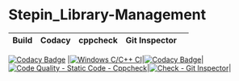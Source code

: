# Stepin_Library-Management

|Build|Codacy|cppcheck|Git Inspector||
|:--:|:--:|:--:|:--:|:--:|
[![Codacy Badge](https://api.codacy.com/project/badge/Grade/54d4eb253aa14747a6ec9cbc5c0f3f87)](https://app.codacy.com/gh/LakshmiBagali/Stepin_Library-Management?utm_source=github.com&utm_medium=referral&utm_content=LakshmiBagali/Stepin_Library-Management&utm_campaign=Badge_Grade_Settings)
|[![Windows C/C++ CI](https://github.com/LakshmiBagali/Stepin_Library-Management/actions/workflows/c-cpp.yml/badge.svg)](https://github.com/LakshmiBagali/Stepin_Library-Management/actions/workflows/c-cpp.yml)|[![Codacy Badge](https://app.codacy.com/project/badge/Grade/5a2eda4db1cc4a20bfa546f382f8502d)](https://www.codacy.com/gh/Anvithagreddy/Project_ltts/dashboard?utm_source=github.com&amp;utm_medium=referral&amp;utm_content=Anvithagreddy/Project_ltts&amp;utm_campaign=Badge_Grade)|[![Code Quality - Static Code - Cppcheck](https://github.com/Anvithagreddy/Project_ltts/actions/workflows/c-cppcheck.yml/badge.svg)](https://github.com/Anvithagreddy/Project_ltts/actions/workflows/c-cppcheck.yml)|[![Check - Git Inspector](https://github.com/Anvithagreddy/Project_ltts/actions/workflows/arc-gitinspector.yml/badge.svg)](https://github.com/Anvithagreddy/Project_ltts/actions/workflows/arc-gitinspector.yml)|










